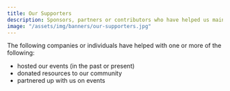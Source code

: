```yaml
---
title: Our Supporters
description: Sponsors, partners or contributors who have helped us maintain one of the largest Latinx in Tech communities.
image: "/assets/img/banners/our-supporters.jpg"
---
```


The following companies or individuals have helped with one or more of the following:

- hosted our events (in the past or present)
- donated resources to our community
- partnered up with us on events
